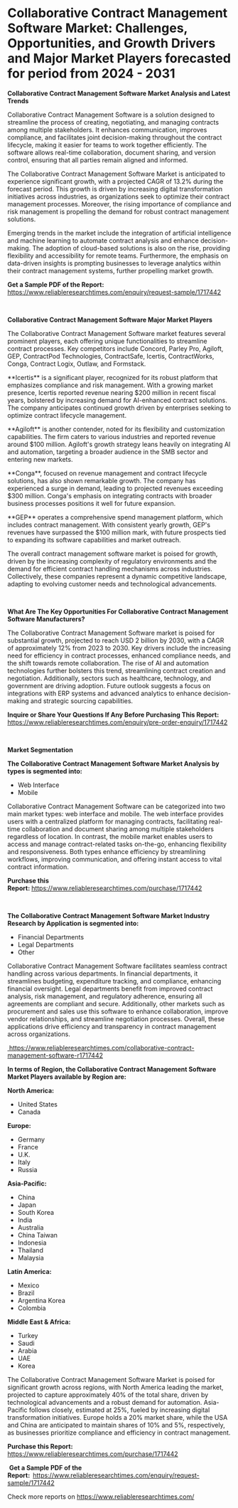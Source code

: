 <p><h1>Collaborative Contract Management Software Market: Challenges, Opportunities, and Growth Drivers and Major Market Players forecasted for period from 2024 - 2031</h1></p><p><strong>Collaborative Contract Management Software Market Analysis and Latest Trends</strong></p>
<p><p>Collaborative Contract Management Software is a solution designed to streamline the process of creating, negotiating, and managing contracts among multiple stakeholders. It enhances communication, improves compliance, and facilitates joint decision-making throughout the contract lifecycle, making it easier for teams to work together efficiently. The software allows real-time collaboration, document sharing, and version control, ensuring that all parties remain aligned and informed.</p><p>The Collaborative Contract Management Software Market is anticipated to experience significant growth, with a projected CAGR of 13.2% during the forecast period. This growth is driven by increasing digital transformation initiatives across industries, as organizations seek to optimize their contract management processes. Moreover, the rising importance of compliance and risk management is propelling the demand for robust contract management solutions. </p><p>Emerging trends in the market include the integration of artificial intelligence and machine learning to automate contract analysis and enhance decision-making. The adoption of cloud-based solutions is also on the rise, providing flexibility and accessibility for remote teams. Furthermore, the emphasis on data-driven insights is prompting businesses to leverage analytics within their contract management systems, further propelling market growth.</p></p>
<p><strong>Get a Sample PDF of the Report:&nbsp;</strong> <a href="https://www.reliableresearchtimes.com/enquiry/request-sample/1717442?utm_campaign=1940&utm_medium=2&utm_source=Github&utm_content=ia&utm_term=28122024&utm_id=collaborative-contract-management-software">https://www.reliableresearchtimes.com/enquiry/request-sample/1717442</a></p>
<p>&nbsp;</p>
<p><strong>Collaborative Contract Management Software Major Market Players</strong></p>
<p><p>The Collaborative Contract Management Software market features several prominent players, each offering unique functionalities to streamline contract processes. Key competitors include Concord, Parley Pro, Agiloft, GEP, ContractPod Technologies, ContractSafe, Icertis, ContractWorks, Conga, Contract Logix, Outlaw, and Formstack.</p><p>**Icertis** is a significant player, recognized for its robust platform that emphasizes compliance and risk management. With a growing market presence, Icertis reported revenue nearing $200 million in recent fiscal years, bolstered by increasing demand for AI-enhanced contract solutions. The company anticipates continued growth driven by enterprises seeking to optimize contract lifecycle management.</p><p>**Agiloft** is another contender, noted for its flexibility and customization capabilities. The firm caters to various industries and reported revenue around $100 million. Agiloft's growth strategy leans heavily on integrating AI and automation, targeting a broader audience in the SMB sector and entering new markets.</p><p>**Conga**, focused on revenue management and contract lifecycle solutions, has also shown remarkable growth. The company has experienced a surge in demand, leading to projected revenues exceeding $300 million. Conga's emphasis on integrating contracts with broader business processes positions it well for future expansion.</p><p>**GEP** operates a comprehensive spend management platform, which includes contract management. With consistent yearly growth, GEP's revenues have surpassed the $100 million mark, with future prospects tied to expanding its software capabilities and market outreach.</p><p>The overall contract management software market is poised for growth, driven by the increasing complexity of regulatory environments and the demand for efficient contract handling mechanisms across industries. Collectively, these companies represent a dynamic competitive landscape, adapting to evolving customer needs and technological advancements.</p></p>
<p>&nbsp;</p>
<p><strong>What Are The Key Opportunities For Collaborative Contract Management Software Manufacturers?</strong></p>
<p><p>The Collaborative Contract Management Software market is poised for substantial growth, projected to reach USD 2 billion by 2030, with a CAGR of approximately 12% from 2023 to 2030. Key drivers include the increasing need for efficiency in contract processes, enhanced compliance needs, and the shift towards remote collaboration. The rise of AI and automation technologies further bolsters this trend, streamlining contract creation and negotiation. Additionally, sectors such as healthcare, technology, and government are driving adoption. Future outlook suggests a focus on integrations with ERP systems and advanced analytics to enhance decision-making and strategic sourcing capabilities.</p></p>
<p><strong>Inquire or Share Your Questions If Any Before Purchasing This Report:</strong> <a href="https://www.reliableresearchtimes.com/enquiry/pre-order-enquiry/1717442?utm_campaign=1940&utm_medium=2&utm_source=Github&utm_content=ia&utm_term=28122024&utm_id=collaborative-contract-management-software">https://www.reliableresearchtimes.com/enquiry/pre-order-enquiry/1717442</a></p>
<p>&nbsp;</p>
<p><strong>Market Segmentation</strong></p>
<p><strong>The Collaborative Contract Management Software Market Analysis by types is segmented into:</strong></p>
<p><ul><li>Web Interface</li><li>Mobile</li></ul></p>
<p><p>Collaborative Contract Management Software can be categorized into two main market types: web interface and mobile. The web interface provides users with a centralized platform for managing contracts, facilitating real-time collaboration and document sharing among multiple stakeholders regardless of location. In contrast, the mobile market enables users to access and manage contract-related tasks on-the-go, enhancing flexibility and responsiveness. Both types enhance efficiency by streamlining workflows, improving communication, and offering instant access to vital contract information.</p></p>
<p><strong>Purchase this Report:&nbsp;</strong><a href="https://www.reliableresearchtimes.com/purchase/1717442?utm_campaign=1940&utm_medium=2&utm_source=Github&utm_content=ia&utm_term=28122024&utm_id=collaborative-contract-management-software">https://www.reliableresearchtimes.com/purchase/1717442</a></p>
<p>&nbsp;</p>
<p><strong>The Collaborative Contract Management Software Market Industry Research by Application is segmented into:</strong></p>
<p><ul><li>Financial Departments</li><li>Legal Departments</li><li>Other</li></ul></p>
<p><p>Collaborative Contract Management Software facilitates seamless contract handling across various departments. In financial departments, it streamlines budgeting, expenditure tracking, and compliance, enhancing financial oversight. Legal departments benefit from improved contract analysis, risk management, and regulatory adherence, ensuring all agreements are compliant and secure. Additionally, other markets such as procurement and sales use this software to enhance collaboration, improve vendor relationships, and streamline negotiation processes. Overall, these applications drive efficiency and transparency in contract management across organizations.</p></p>
<p><a href="https://www.reliableresearchtimes.com/collaborative-contract-management-software-r1717442?utm_campaign=1940&utm_medium=2&utm_source=Github&utm_content=ia&utm_term=28122024&utm_id=collaborative-contract-management-software">&nbsp;https://www.reliableresearchtimes.com/collaborative-contract-management-software-r1717442</a></p>
<p><strong>In terms of Region, the Collaborative Contract Management Software Market Players available by Region are:</strong></p>
<p>
    <p> <strong> North America: </strong>
        <ul>
            <li>United States</li>
            <li>Canada</li>
        </ul>
        </p> 
    <p> <strong> Europe: </strong>
        <ul>
            <li>Germany</li>
            <li>France</li>
            <li>U.K.</li>
            <li>Italy</li>
            <li>Russia</li>
        </ul>
        </p> 
    <p> <strong> Asia-Pacific: </strong>
        <ul>
            <li>China</li>
            <li>Japan</li>
            <li>South Korea</li>
            <li>India</li>
            <li>Australia</li>
            <li>China Taiwan</li>
            <li>Indonesia</li>
            <li>Thailand</li>
            <li>Malaysia</li>
        </ul>
        </p> 
    <p> <strong> Latin America: </strong>
        <ul>
            <li>Mexico</li>
            <li>Brazil</li>
            <li>Argentina Korea</li>
            <li>Colombia</li>
        </ul>
        </p> 
    <p> <strong> Middle East & Africa: </strong>
        <ul>
            <li>Turkey</li>
            <li>Saudi</li>
            <li>Arabia</li>
            <li>UAE</li>
            <li>Korea</li>
        </ul>
    </p>
    </p>
<p><p>The Collaborative Contract Management Software Market is poised for significant growth across regions, with North America leading the market, projected to capture approximately 40% of the total share, driven by technological advancements and a robust demand for automation. Asia-Pacific follows closely, estimated at 25%, fueled by increasing digital transformation initiatives. Europe holds a 20% market share, while the USA and China are anticipated to maintain shares of 10% and 5%, respectively, as businesses prioritize compliance and efficiency in contract management.</p></p>
<p><strong>Purchase this Report: </strong><a href="https://www.reliableresearchtimes.com/purchase/1717442?utm_campaign=1940&utm_medium=2&utm_source=Github&utm_content=ia&utm_term=28122024&utm_id=collaborative-contract-management-software">https://www.reliableresearchtimes.com/purchase/1717442</a></p>
<p>&nbsp;<strong>Get a Sample PDF of the Report:&nbsp;&nbsp;</strong><a href="https://www.reliableresearchtimes.com/enquiry/request-sample/1717442?utm_campaign=1940&utm_medium=2&utm_source=Github&utm_content=ia&utm_term=28122024&utm_id=collaborative-contract-management-software">https://www.reliableresearchtimes.com/enquiry/request-sample/1717442</a></p>
<p><strong></strong></p>
<p>Check more reports on <a href="https://www.reliableresearchtimes.com/?utm_campaign=1940&utm_medium=2&utm_source=Github&utm_content=ia&utm_term=28122024&utm_id=collaborative-contract-management-software">https://www.reliableresearchtimes.com/</a></p>